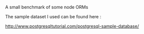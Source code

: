 A small benchmark of some node ORMs

The sample dataset I used can be found here :

http://www.postgresqltutorial.com/postgresql-sample-database/
